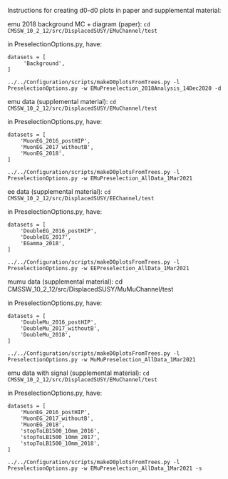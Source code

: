 Instructions for creating d0-d0 plots in paper and supplemental material:

emu 2018 background MC + diagram (paper):
```cd CMSSW_10_2_12/src/DisplacedSUSY/EMuChannel/test```

in PreselectionOptions.py, have:
```
datasets = [
     'Background',
]
```

```../../Configuration/scripts/makeD0plotsFromTrees.py -l PreselectionOptions.py -w EMuPreselection_2018Analysis_14Dec2020 -d```

emu data (supplemental material):
```cd CMSSW_10_2_12/src/DisplacedSUSY/EMuChannel/test```

in PreselectionOptions.py, have:
```
datasets = [
    'MuonEG_2016_postHIP',
    'MuonEG_2017_withoutB',
    'MuonEG_2018',
]
```

```../../Configuration/scripts/makeD0plotsFromTrees.py -l PreselectionOptions.py -w EMuPreselection_AllData_1Mar2021```


ee data (supplemental material):
```cd CMSSW_10_2_12/src/DisplacedSUSY/EEChannel/test```

in PreselectionOptions.py, have:
```
datasets = [
    'DoubleEG_2016_postHIP',
    'DoubleEG_2017',
    'EGamma_2018',
]
```

```../../Configuration/scripts/makeD0plotsFromTrees.py -l PreselectionOptions.py -w EEPreselection_AllData_1Mar2021```


mumu data (supplemental material):
cd CMSSW_10_2_12/src/DisplacedSUSY/MuMuChannel/test

in PreselectionOptions.py, have:
```
datasets = [
    'DoubleMu_2016_postHIP',
    'DoubleMu_2017_withoutB',
    'DoubleMu_2018',
]
```

```../../Configuration/scripts/makeD0plotsFromTrees.py -l PreselectionOptions.py -w MuMuPreselection_AllData_1Mar2021```


emu data with signal (supplemental material):
```cd CMSSW_10_2_12/src/DisplacedSUSY/EMuChannel/test```

in PreselectionOptions.py, have:
```
datasets = [
    'MuonEG_2016_postHIP',
    'MuonEG_2017_withoutB',
    'MuonEG_2018',
    'stopToLB1500_10mm_2016',
    'stopToLB1500_10mm_2017',
    'stopToLB1500_10mm_2018',
]
```

```../../Configuration/scripts/makeD0plotsFromTrees.py -l PreselectionOptions.py -w EMuPreselection_AllData_1Mar2021 -s```